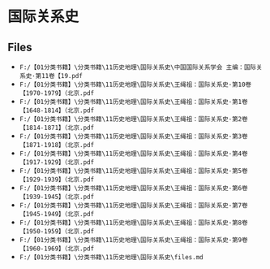 # 国际关系史

## Files

- `F:/【01分类书籍】\分类书籍\11历史地理\国际关系史\中国国际关系学会 主编：国际关系史·第11卷【19.pdf`
- `F:/【01分类书籍】\分类书籍\11历史地理\国际关系史\王绳祖：国际关系史·第10卷【1970-1979】（北京.pdf`
- `F:/【01分类书籍】\分类书籍\11历史地理\国际关系史\王绳祖：国际关系史·第1卷【1648-1814】（北京.pdf`
- `F:/【01分类书籍】\分类书籍\11历史地理\国际关系史\王绳祖：国际关系史·第2卷【1814-1871】（北京.pdf`
- `F:/【01分类书籍】\分类书籍\11历史地理\国际关系史\王绳祖：国际关系史·第3卷【1871-1918】（北京.pdf`
- `F:/【01分类书籍】\分类书籍\11历史地理\国际关系史\王绳祖：国际关系史·第4卷【1917-1929】（北京.pdf`
- `F:/【01分类书籍】\分类书籍\11历史地理\国际关系史\王绳祖：国际关系史·第5卷【1929-1939】（北京.pdf`
- `F:/【01分类书籍】\分类书籍\11历史地理\国际关系史\王绳祖：国际关系史·第6卷【1939-1945】（北京.pdf`
- `F:/【01分类书籍】\分类书籍\11历史地理\国际关系史\王绳祖：国际关系史·第7卷【1945-1949】（北京.pdf`
- `F:/【01分类书籍】\分类书籍\11历史地理\国际关系史\王绳祖：国际关系史·第8卷【1950-1959】（北京.pdf`
- `F:/【01分类书籍】\分类书籍\11历史地理\国际关系史\王绳祖：国际关系史·第9卷【1960-1969】（北京.pdf`
- `F:/【01分类书籍】\分类书籍\11历史地理\国际关系史\files.md`
